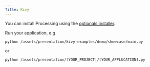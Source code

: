 ```yaml
---
Title: Kivy
---
```


You can install Processing using the [optionals installer](%base_url%?Manual/Installation/Install%20optionals).

Run your application, e.g.

<pre class="command-line" data-prompt="~$"><code class="language-bash">python /assets/presentation/kivy-examples/demo/showcase/main.py</code></pre>

or

<pre class="command-line" data-prompt="~$"><code class="language-bash">python /assets/presentation/[YOUR_PROJECT]/[YOUR_APPLUCATION].py</code></pre>
